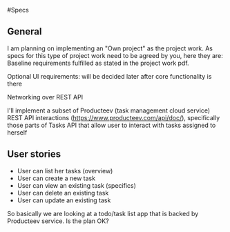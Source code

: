 #Specs

## General

I am planning on implementing an "Own project" as the project work. As specs for this type of project work need to be agreed by you, here they are:
Baseline requirements fulfilled as stated in the project work pdf.

Optional UI requirements: will be decided later after core functionality is there

Networking over REST API

I'll implement a subset of Producteev (task management cloud service) REST API interactions (https://www.producteev.com/api/doc/), specifically those parts of Tasks API that allow user to interact with tasks assigned to herself

## User stories

 * User can list her tasks (overview)
 * User can create a new task
 * User can view an existing task (specifics)
 * User can delete an existing task
 * User can update an existing task
 
So basically we are looking at a todo/task list app that is backed by Producteev service. Is the plan OK?

